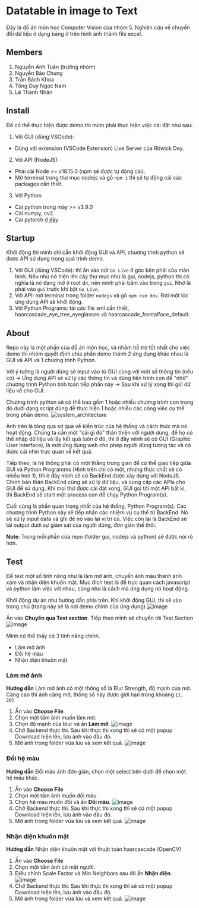# Datatable in image to Text
Đây là đồ án môn học Computer Vision của nhóm 5. Nghiên cứu về chuyển đổi dữ liệu ở dạng bảng ở trên hình ảnh thành file excel.

## Members
1. Nguyễn Anh Tuấn (trưởng nhóm)
2. Nguyễn Bảo Chung
3. Trần Bách Khoa
4. Tống Duy Ngọc Nam
5. Lê Thành Nhân

## Install
Để có thể thực hiện được demo thì mình phải thực hiện việc cài đặt như sau:
1. Với GUI (dùng VSCode):
 - Dùng với extension (VSCode Extension) Live Server của Ritwick Dey.
2. Với API (NodeJS):
 - Phải cài Node >= v18.15.0 (npm sẽ được tự động cài).
 - Mở terminal trong thư mục nodejs và gõ `npm i` thì sẽ tự động cài các packages cần thiết.
3. Với Python
 - Cài python trong máy >= v3.9.0
 - Cài numpy, cv2.
 - Cài pytorch [ở đây](https://pytorch.org/)

## Startup
Khởi động thì mình chỉ cần khởi động GUI và API, chương trình python sẽ được API sử dụng trong quá trình demo.
1. Với GUI (dùng VSCode): thì ấn vào nút `Go Live` ở góc bên phải của màn hình. Nếu như nó hiện lên cây thư mục như là gui, nodejs, python thì có nghĩa là nó đang mở ở root dir, nên mình phải bấm vào trong `gui`. Nhớ là phải vào `gui` trước khi bật `Go Live`.
2. Với API: mở terminal trong folder `nodejs` và gõ `npm run dev`. Đợi một lúc ứng dụng API sẽ khởi động.
3. Với Python Programs: tải các file xml cần thiết, haarcascade_eye_tree_eyeglasses và haarcascade_frontalface_default.

## About
Repo này là một phần của đồ án môn học, và nhằm hỗ trợ tốt nhất cho việc demo thì nhóm quyết định chia phần demo thành 2 ứng dụng khác nhau là GUI và API và 1 chương trình Python.

Với ý tưởng là người dùng sẽ input vào từ GUI cùng với một số thông tin (nếu có) -> Ứng dụng API sẽ xử lý các thông tin và dùng tiến trình con để "nhờ" chương trình Python tính toán tiếp phần này -> Sau khi xử lý xong thì gửi dữ liệu về cho GUI.

Chương trình python sẽ có thể bao gồm 1 hoặc nhiều chương trình con trong đó dưới dạng script dùng để thực hiện 1 hoặc nhiều các công việc cụ thể trong phần demo.
![system_architecture](https://github.com/NguyenAnhTuan1912/datatable-image-to-text/assets/86825061/d48a7ffc-78c9-475d-85b7-37b664cf49cc)

Ảnh trên là tông qua sơ qua về kiến trúc của hệ thống và cách thức mà nó hoạt động. Chúng ta cần một "cái gì đó" thân thiện với người dùng, để họ có thể nhập dữ liệu và lấy kết quả luôn ở đó, thì ở đây mình sẽ có GUI (Graphic User Interface), là một ứng dụng web cho phép người dùng tương tác và có được cái nhìn trực quan về kết quả.

Tiếp theo, là hệ thống phải có một thằng trung gian để có thể giao tiếp giữa GUI và Python Programms (Hình trên chỉ có một, nhưng thực chất sẽ có nhiều hơn 1), thì ở đây mình sẽ có BackEnd được xây dựng với NodeJS. Chính bản thân BackEnd cũng sẽ xử lý dữ liệu, và cung cấp các APIs cho GUI để sử dụng. Khi mọi thứ được cài đặt xong, GUI gọi tới một API bất kì, thì BackEnd sẽ start một process con để chạy Python Program(s).

Cuối cùng là phần quan trọng nhất của hệ thống, Python Program(s). Các chương trình Python này sẽ tiếp nhận các nhiệm vụ cụ thể từ BackEnd. Nó sẽ xử lý input data và ghi đè nó vào lại vị trí cũ. Việc còn lại là BackEnd sẽ tải output dưới sự giám sát của người dùng, đơn giản thế thôi.

__Note__: Trong mỗi phần của repo (folder gui, nodejs và python) sẽ được nói rõ hơn.

## Test
Để test một số tính năng như là làm mờ ảnh, chuyển ảnh màu thành ảnh xám và nhận diện khuôn mặt. Mục đích test là để trực quan cách javascript và python làm việc với nhau, cũng như là cách mà ứng dụng nó hoạt động.

Khởi động dự án như hướng dẫn phía trên. Khi khởi động GUI, thì sẽ vào trang chủ (trang này sẽ là nơi demo chính của ứng dụng)
![image](https://github.com/NguyenAnhTuan1912/datatable-image-to-text/assets/86825061/54f7811b-02c6-4283-a95e-4609178ab737)

Ấn vào __Chuyển qua Test section__. Tiếp theo mình sẽ chuyển tới Test Section
![image](https://github.com/NguyenAnhTuan1912/datatable-image-to-text/assets/86825061/8bed1104-5ad5-41e9-bc51-6096866c1567)

Mình có thể thấy có 3 tính năng chính.
- Làm mờ ảnh
- Đổi hệ màu
- Nhận diện khuôn mặt

### Làm mờ ảnh
__Hướng dẫn__
Làm mờ ảnh có một thông số là Blur Strength, độ mạnh của mờ. Càng cao thì ảnh càng mờ, thông số này được giới hạn trong khoảng `[1, 20]`
1. Ấn vào <strong>Choose File</strong>.
2. Chọn một tấm ảnh muốn làm mờ.
3. Chọn độ mạnh của blur và ấn __Làm mờ__.
![image](https://github.com/NguyenAnhTuan1912/datatable-image-to-text/assets/86825061/112cd71b-cd0e-4539-bf69-735b0e7f681a)
4. Chờ Backend thực thi. Sau khi thực thi xong thì sẽ có một popup Download hiện lên, lưu ảnh vào đâu đó.
5. Mở ảnh trong folder vừa lưu và xem kết quả.
![image](https://github.com/NguyenAnhTuan1912/datatable-image-to-text/assets/86825061/e3799a99-aa52-4ebc-9dd8-719921bde5da)

### Đổi hệ màu
__Hướng dẫn__
Đổi màu ảnh đơn giản, chọn một select bên dưới để chọn một hệ màu khác.
1. Ấn vào __Choose File__
2. Chọn một tấm ảnh muốn đổi màu.
3. Chọn hệ màu muốn đối và ấn __Đổi màu__.
![image](https://github.com/NguyenAnhTuan1912/datatable-image-to-text/assets/86825061/79f7f88a-f065-4278-999a-c3a15f0087b4)
5. Chờ Backend thực thi. Sau khi thực thi xong thì sẽ có một popup Download hiện lên, lưu ảnh vào đâu đó.
6. Mở ảnh trong folder vừa lưu và xem kết quả.
![image](https://github.com/NguyenAnhTuan1912/datatable-image-to-text/assets/86825061/57672b1d-9e7e-4881-9997-2da775007651)

### Nhận diện khuôn mặt
__Hướng dẫn__
Nhận diện khuôn mặt với thuật toán haarcascade (OpenCV)
1. Ấn vào __Choose File__
2. Chọn một tấm ảnh có mặt người.
3. Điều chỉnh Scale Factor và Min Neighbors sau đó ấn __Nhận diện__.
![image](https://github.com/NguyenAnhTuan1912/datatable-image-to-text/assets/86825061/0682f3d8-8731-46cd-a912-eb5f12f5f9e7)
5. Chờ Backend thực thi. Sau khi thực thi xong thì sẽ có một popup Download hiện lên, lưu ảnh vào đâu đó.
6. Mở ảnh trong folder vừa lưu và xem kết quả.
![image](https://github.com/NguyenAnhTuan1912/datatable-image-to-text/assets/86825061/3dce7203-01cd-4930-b635-af04ba711ff9)